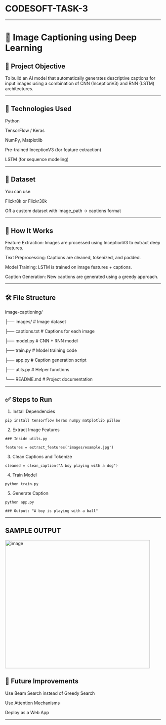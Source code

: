 # CODESOFT-TASK-3

---

# 📸 Image Captioning using Deep Learning

## 🧠 Project Objective

To build an AI model that automatically generates descriptive captions for input images using a combination of CNN (InceptionV3) and RNN (LSTM) architectures.

---

## 🚀 Technologies Used

Python

TensorFlow / Keras

NumPy, Matplotlib

Pre-trained InceptionV3 (for feature extraction)

LSTM (for sequence modeling)

---

## 📁 Dataset

You can use:

Flickr8k or Flickr30k

OR a custom dataset with image_path -> captions format

---

## 🔧 How It Works

Feature Extraction: Images are processed using InceptionV3 to extract deep features.

Text Preprocessing: Captions are cleaned, tokenized, and padded.

Model Training: LSTM is trained on image features + captions.

Caption Generation: New captions are generated using a greedy approach.

---

## 🛠️ File Structure

image-captioning/

├── images/              # Image dataset

├── captions.txt         # Captions for each image

├── model.py             # CNN + RNN model

├── train.py             # Model training code

├── app.py               # Caption generation script

├── utils.py             # Helper functions

└── README.md            # Project documentation

---

## ✅ Steps to Run

1. Install Dependencies
```
pip install tensorflow keras numpy matplotlib pillow
```
2. Extract Image Features
```
### Inside utils.py

features = extract_features('images/example.jpg')
```
3. Clean Captions and Tokenize
```
cleaned = clean_caption("A boy playing with a dog")
```
4. Train Model
```
python train.py
```
5. Generate Caption
```
python app.py

### Output: "A boy is playing with a ball"
```
---

## SAMPLE OUTPUT

<img width="468" height="414" alt="image" src="https://github.com/user-attachments/assets/18322aed-6725-4215-b680-7c2c9764aaa6" />


## 📌 Future Improvements

Use Beam Search instead of Greedy Search

Use Attention Mechanisms

Deploy as a Web App

---
